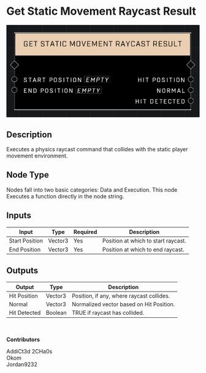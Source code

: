 # Get Static Movement Raycast Result
![](../../../.gitbook/assets/get-static-movement-raycast-result.png)
## Description
Executes a physics raycast command that collides with the static player movement environment.  

## Node Type
Nodes fall into two basic categories: Data and Execution. This node Executes a function directly in the node string.

## Inputs
| Input | Type | Required | Description |
|------------------|------------------|----------|--------------------------------------------------------------|
| Start Position | Vector3 | Yes | Position at which to start raycast. |
| End Position | Vector3 | Yes | Position at which to end raycast. |

## Outputs
| Output | Type | Description |
|------------------|------------------|--------------------------------------------------------------|
| Hit Position | Vector3 | Position, if any, where raycast collides. |
| Normal | Vector3 | Normalized vector based on Hit Position. |
| Hit Detected | Boolean | TRUE if raycast has collided. |

\
\
**Contributors**

AddiCt3d 2CHa0s \
Okom \
Jordan9232